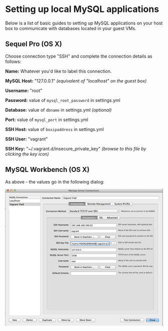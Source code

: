 # Setting up local MySQL applications

Below is a list of basic guides to setting up MySQL applications on your host box to communicate with databases located in your guest VMs.

## Sequel Pro (OS X)

Choose connection type "SSH" and complete the connection details as follows:

**Name:** Whatever you'd like to label this connection.

**MySQL Host:** "127.0.0.1" *(equivalent of "localhost" on the guest box)*

**Username:** "root"

**Password:** value of ```mysql_root_password``` in settings.yml

**Database:** value of ```dbname``` in settings.yml *(optional)*

**Port:** value of ```mysql_port``` in settings.yml

**SSH Host:** value of ```boxipaddress``` in settings.yml

**SSH User:** "vagrant"

**SSH Key:** "~/.vagrant.d/insecure_private_key" *(browse to this file by clicking the key icon)*

## MySQL Workbench (OS X)
As above - the values go in the following dialog:

![Vlad MySQL Workbench Settings](img/mysql-workbench-settings.png)
